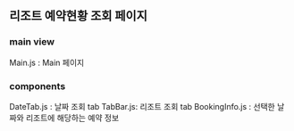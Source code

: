 ## 리조트 예약현황 조회 페이지

### main view
Main.js : Main 페이지

### components
DateTab.js : 날짜 조회 tab
TabBar.js: 리조트 조회 tab
BookingInfo.js : 선택한 날짜와 리조트에 해당하는 예약 정보
